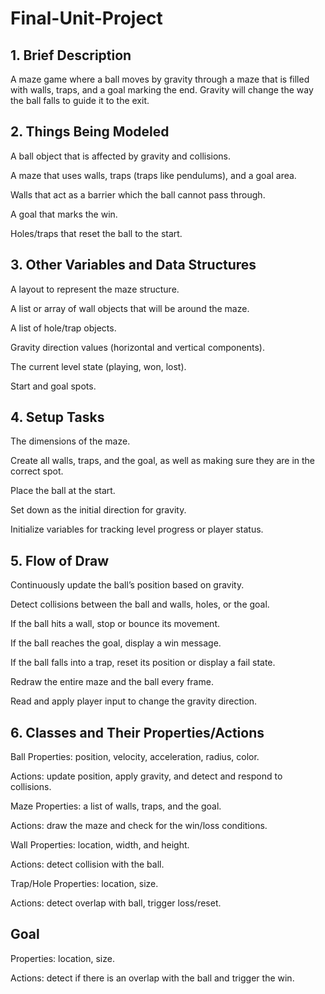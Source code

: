 # Final-Unit-Project

## 1. Brief Description

A maze game where a ball moves by gravity through a maze that is filled with walls, traps, and a goal marking the end. Gravity will change the way the ball falls to guide it to the exit.



## 2. Things Being Modeled

A ball object that is affected by gravity and collisions.



A maze that uses walls, traps (traps like pendulums), and a goal area.



Walls that act as a barrier which the ball cannot pass through.



A goal that marks the win.



Holes/traps that reset the ball to the start.



## 3. Other Variables and Data Structures

A layout to represent the maze structure.



A list or array of wall objects that will be around the maze.



A list of hole/trap objects.



Gravity direction values (horizontal and vertical components).



The current level state (playing, won, lost).



Start and goal spots.



## 4. Setup Tasks

The dimensions of the maze.



Create all walls, traps, and the goal, as well as making sure they are in the correct spot.



Place the ball at the start.



Set down as the initial direction for gravity.



Initialize variables for tracking level progress or player status.



## 5. Flow of Draw

Continuously update the ball’s position based on gravity.



Detect collisions between the ball and walls, holes, or the goal.



If the ball hits a wall, stop or bounce its movement.



If the ball reaches the goal, display a win message.



If the ball falls into a trap, reset its position or display a fail state.



Redraw the entire maze and the ball every frame.



Read and apply player input to change the gravity direction.



## 6. Classes and Their Properties/Actions

Ball Properties: position, velocity, acceleration, radius, color.



Actions: update position, apply gravity, and detect and respond to collisions.



Maze Properties: a list of walls, traps, and the goal.



Actions: draw the maze and check for the win/loss conditions.



Wall Properties: location, width, and height.



Actions: detect collision with the ball.



Trap/Hole Properties: location, size.



Actions: detect overlap with ball, trigger loss/reset.



## Goal

Properties: location, size.

Actions: detect if there is an overlap with the ball and trigger the win.
